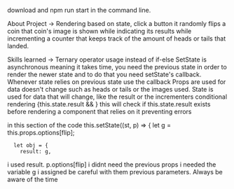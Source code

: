 download and npm run start in the command line.

About Project ->
Rendering based on state, click a button it randomly flips a coin
that coin's image is shown while indicating its results while
incrementing a counter that keeps track of the amount of heads
or tails that landed.

Skills learned ->
Ternary operator usage instead of if-else
SetState is asynchronous meaning it takes time, you need the
previous state in order to render the newer state and to do that
you need setState's callback. Whenever state relies on previous state
use the callback
Props are used for data doesn't change such as heads or tails or the images
used. State is used for data that will change, like the result or the
incrementers
conditional rendering {this.state.result && <Coin result=this.state.result/>} this will check if
this.state.result exists before rendering a component that relies on it preventing errors

in this section of the code this.setState((st, p) => {
let g = this.props.options[flip];

      let obj = {
        result: g,

i used result. p.options[flip] i didnt need the previous props i needed the variable g i assigned
be careful with them previous parameters. Always be aware of the time
